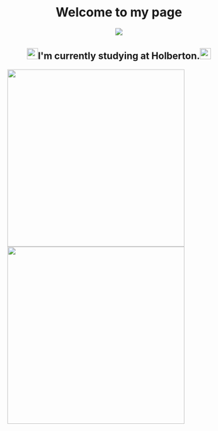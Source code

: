 <div align="center"><h1>Welcome to my page</h1></div>

<div align="center"><img src="https://cdn.discordapp.com/attachments/1073722166765432955/1091552733103927337/computer-science-c-code.gif"></img></div>
<!--<table>
<tr>
<th><img src="https://cdn.discordapp.com/attachments/1073722166765432955/1091542147704041503/jotchua_puppy_transparent.png" width="auto" height="100" /></th>
<th><img src="https://cdn.discordapp.com/attachments/1073722166765432955/1091542147704041503/jotchua_puppy_transparent.png" width="auto" height="100" /></th>
<th><img src="https://cdn.discordapp.com/attachments/1073722166765432955/1091542147704041503/jotchua_puppy_transparent.png" width="auto" height="100" /></th>
</tr>
<tr>
<th><img src="https://cdn.discordapp.com/attachments/1073722166765432955/1091542147704041503/jotchua_puppy_transparent.png" width="auto" height="100" /></th>
<th><img src="https://cdn.discordapp.com/attachments/1073722166765432955/1091542147704041503/jotchua_puppy_transparent.png" width="auto" height="100" /></th>
<th><img src="https://cdn.discordapp.com/attachments/1073722166765432955/1091542147704041503/jotchua_puppy_transparent.png" width="auto" height="100" /></th>
</tr>
<tr>
<th><img src="https://cdn.discordapp.com/attachments/1073722166765432955/1091542147704041503/jotchua_puppy_transparent.png" width="auto" height="100" /></th>
<th><img src="https://cdn.discordapp.com/attachments/1073722166765432955/1091542147704041503/jotchua_puppy_transparent.png" width="auto" height="100" /></th>
<th><img src="https://cdn.discordapp.com/attachments/1073722166765432955/1091542147704041503/jotchua_puppy_transparent.png" width="auto" height="100" /></th>
</tr>
</table> -->

<div align="center"><h2><img src="https://encrypted-tbn0.gstatic.com/images?q=tbn:ANd9GcSB0NXujpNZDudFL7q5GtSUt_LzWtFOpuq0NcD_FNek&s" width="auto" height="25"></img>I'm currently studying at Holberton.<img src="https://encrypted-tbn0.gstatic.com/images?q=tbn:ANd9GcSB0NXujpNZDudFL7q5GtSUt_LzWtFOpuq0NcD_FNek&s" width="auto" height="25"></img></h2></div>

 <p float="left">
  <img src="https://github-readme-stats.vercel.app/api?username=Patricio-Benglian&show_icons=true&hide=issues,contribs&bg_color=45,A6F6F7,F3BCF9&text_color=A567BF&theme=radical&border_radius=10&icon_color=A567BF&include_all_commits=true)" width="400" />
  <img src="https://spotify-recently-played-readme.vercel.app/api?user=lwc8nl59b1mtdzymwwsswug66&unique=yes&count=5" width="400" /> 
</p>
